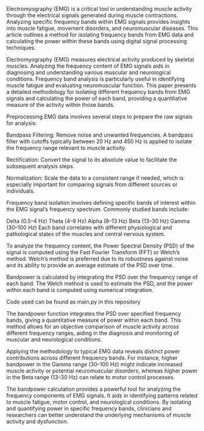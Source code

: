 
Electromyography (EMG) is a critical tool in understanding muscle activity through the electrical signals generated during muscle contractions. Analyzing specific frequency bands within EMG signals provides insights into muscle fatigue, movement disorders, and neuromuscular diseases. This article outlines a method for isolating frequency bands from EMG data and calculating the power within these bands using digital signal processing techniques.


Electromyography (EMG) measures electrical activity produced by skeletal muscles. Analyzing the frequency content of EMG signals aids in diagnosing and understanding various muscular and neurological conditions. Frequency band analysis is particularly useful in identifying muscle fatigue and evaluating neuromuscular function. This paper presents a detailed methodology for isolating different frequency bands from EMG signals and calculating the power of each band, providing a quantitative measure of the activity within those bands.


Preprocessing EMG data involves several steps to prepare the raw signals for analysis:

Bandpass Filtering: Remove noise and unwanted frequencies. A bandpass filter with cutoffs typically between 20 Hz and 450 Hz is applied to isolate the frequency range relevant to muscle activity.

Rectification: Convert the signal to its absolute value to facilitate the subsequent analysis steps.

Normalization: Scale the data to a consistent range if needed, which is especially important for comparing signals from different sources or individuals.


Frequency band isolation involves defining specific bands of interest within the EMG signal’s frequency spectrum. Commonly studied bands include:

Delta (0.5–4 Hz)
Theta (4–8 Hz)
Alpha (8–13 Hz)
Beta (13–30 Hz)
Gamma (30–100 Hz)
Each band correlates with different physiological and pathological states of the muscles and central nervous system.

To analyze the frequency content, the Power Spectral Density (PSD) of the signal is computed using the Fast Fourier Transform (FFT) or Welch’s method. Welch’s method is preferred due to its robustness against noise and its ability to provide an average estimate of the PSD over time.


Bandpower is calculated by integrating the PSD over the frequency range of each band. The Welch method is used to estimate the PSD, and the power within each band is computed using numerical integration.

Code used can be found as main.py in this repository


The bandpower function integrates the PSD over specified frequency bands, giving a quantitative measure of power within each band. This method allows for an objective comparison of muscle activity across different frequency ranges, aiding in the diagnosis and monitoring of muscular and neurological conditions.


Applying the methodology to typical EMG data reveals distinct power contributions across different frequency bands. For instance, higher bandpower in the Gamma range (30–100 Hz) might indicate increased muscle activity or potential neuromuscular disorders, whereas higher power in the Beta range (13–30 Hz) can relate to motor control processes.

The bandpower calculation provides a powerful tool for analyzing the frequency components of EMG signals. It aids in identifying patterns related to muscle fatigue, motor control, and neurological conditions. By isolating and quantifying power in specific frequency bands, clinicians and researchers can better understand the underlying mechanisms of muscle activity and dysfunction.



